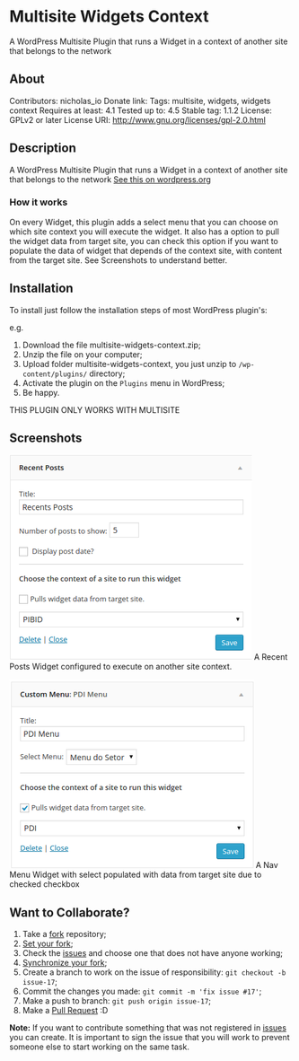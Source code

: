 
Multisite Widgets Context
===========

A WordPress Multisite Plugin that runs a Widget in a context of another site that belongs to the network

## About ##

Contributors: nicholas_io
Donate link: 
Tags: multisite, widgets, widgets context
Requires at least: 4.1
Tested up to: 4.5
Stable tag: 1.1.2
License: GPLv2 or later
License URI: http://www.gnu.org/licenses/gpl-2.0.html

## Description ##

A WordPress Multisite Plugin that runs a Widget in a context of another site that belongs to the network [See this on wordpress.org](https://wordpress.org/plugins/multisite-widgets-context/)

### How it works ####
On every Widget, this plugin adds a select menu that you can choose on which site context you will execute the widget.
It also has a option to pull the widget data from target site, you can check this option if you want to populate the data of widget that depends of the context site, with content from the target site. See Screenshots to understand better.


## Installation ##

To install just follow the installation steps of most WordPress plugin's:

e.g.

1. Download the file multisite-widgets-context.zip;
2. Unzip the file on your computer;
3. Upload folder multisite-widgets-context, you just unzip to `/wp-content/plugins/` directory;
4. Activate the plugin on the `Plugins` menu in WordPress;
5. Be happy.

THIS PLUGIN ONLY WORKS WITH MULTISITE

## Screenshots ##

![A Recent Posts Widget configured to execute on another site context.](/screenshot-1.png?raw=true)
A Recent Posts Widget configured to execute on another site context.

![A Nav Menu Widget with select populated with data from target site due to checked checkbox](/screenshot-2.png?raw=true)
A Nav Menu Widget with select populated with data from target site due to checked checkbox


## Want to Collaborate? ##

1. Take a [fork](https://help.github.com/articles/fork-a-repo/) repository;
3. [Set your fork](https://help.github.com/articles/configuring-a-remote-for-a-fork/);
2. Check the [issues](https://github.com/WordPressBeloHorizonte/horizon-theme/issues) and choose one that does not have anyone working;
4. [Synchronize your fork](https://help.github.com/articles/syncing-a-fork/);
2. Create a branch to work on the issue of responsibility: `git checkout -b issue-17`;
3. Commit the changes you made: `git commit -m 'fix issue #17'`;
4. Make a push to branch: `git push origin issue-17`;
5. Make a [Pull Request](https://help.github.com/articles/using-pull-requests/) :D

**Note:** If you want to contribute something that was not registered in [issues](https://github.com/nicholasio/multisite-widgets-context/issues) you can create. It is important to sign the issue that you will work to prevent someone else to start working on the same task.
